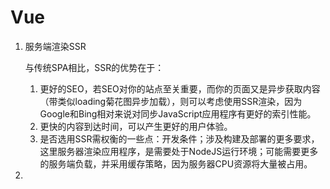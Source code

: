 # Vue

1. 服务端渲染SSR

   与传统SPA相比，SSR的优势在于：

   1. 更好的SEO，若SEO对你的站点至关重要，而你的页面又是异步获取内容（带类似loading菊花图异步加载），则可以考虑使用SSR渲染，因为Google和Bing相对来说对同步JavaScript应用程序有更好的索引性能。
   2. 更快的内容到达时间，可以产生更好的用户体验。
   3. 是否选用SSR需权衡的一些点：开发条件；涉及构建及部署的更多要求，这里服务器渲染应用程序，是需要处于NodeJS运行环境；可能需要更多的服务端负载，并采用缓存策略，因为服务器CPU资源将大量被占用。

2. 